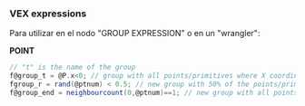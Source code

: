 ### VEX expressions  

Para utilizar en el nodo "GROUP EXPRESSION" o en un "wrangler":  

**POINT**
```C#
// "t" is the name of the group
f@group_t = @P.x<0; // group with all points/primitives where X coordinate is less than 0
fgroup_r = rand(@ptnum) < 0.5; // new group with 50% of the points/primitives
f@group_end = neighbourcount(0,@ptnum)==1; // new group with all points with ONLy one edge (end points)
```
